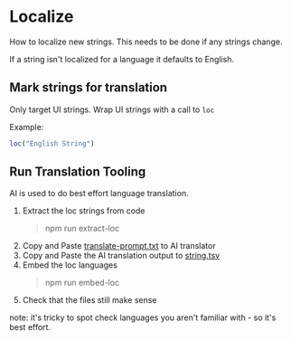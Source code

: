 # Localize

How to localize new strings. This needs to be done if any strings change.

If a string isn't localized for a language it defaults to English.

## Mark strings for translation

Only target UI strings. Wrap UI strings with a call to `loc`

Example:

```typescript
loc("English String")
```

## Run Translation Tooling

AI is used to do best effort language translation.

1. Extract the loc strings from code
    > npm run extract-loc
2. Copy and Paste [translate-prompt.txt](..\localize\translate-prompt.txt) to AI translator
3. Copy and Paste the AI translation output to [string.tsv](..\localize\strings.tsv)
4. Embed the loc languages
    > npm run embed-loc
5. Check that the files still make sense

note: it's tricky to spot check languages you aren't familiar with - so it's best effort.
